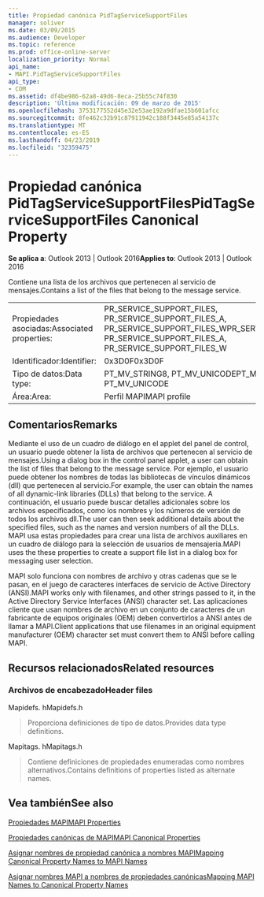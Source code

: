 ```yaml
---
title: Propiedad canónica PidTagServiceSupportFiles
manager: soliver
ms.date: 03/09/2015
ms.audience: Developer
ms.topic: reference
ms.prod: office-online-server
localization_priority: Normal
api_name:
- MAPI.PidTagServiceSupportFiles
api_type:
- COM
ms.assetid: df4be986-62a8-49d6-8eca-25b55c74f830
description: 'Última modificación: 09 de marzo de 2015'
ms.openlocfilehash: 3753177552d45e32e53ae192a9dfae15b601afcc
ms.sourcegitcommit: 8fe462c32b91c87911942c188f3445e85a54137c
ms.translationtype: MT
ms.contentlocale: es-ES
ms.lasthandoff: 04/23/2019
ms.locfileid: "32359475"
---
```

# <a name="pidtagservicesupportfiles-canonical-property"></a><span data-ttu-id="2fdc6-103">Propiedad canónica PidTagServiceSupportFiles</span><span class="sxs-lookup"><span data-stu-id="2fdc6-103">PidTagServiceSupportFiles Canonical Property</span></span>

  
  
<span data-ttu-id="2fdc6-104">**Se aplica a**: Outlook 2013 | Outlook 2016</span><span class="sxs-lookup"><span data-stu-id="2fdc6-104">**Applies to**: Outlook 2013 | Outlook 2016</span></span> 
  
<span data-ttu-id="2fdc6-105">Contiene una lista de los archivos que pertenecen al servicio de mensajes.</span><span class="sxs-lookup"><span data-stu-id="2fdc6-105">Contains a list of the files that belong to the message service.</span></span>
  
|||
|:-----|:-----|
|<span data-ttu-id="2fdc6-106">Propiedades asociadas:</span><span class="sxs-lookup"><span data-stu-id="2fdc6-106">Associated properties:</span></span>  <br/> |<span data-ttu-id="2fdc6-107">PR_SERVICE_SUPPORT_FILES, PR_SERVICE_SUPPORT_FILES_A, PR_SERVICE_SUPPORT_FILES_W</span><span class="sxs-lookup"><span data-stu-id="2fdc6-107">PR_SERVICE_SUPPORT_FILES, PR_SERVICE_SUPPORT_FILES_A, PR_SERVICE_SUPPORT_FILES_W</span></span>  <br/> |
|<span data-ttu-id="2fdc6-108">Identificador:</span><span class="sxs-lookup"><span data-stu-id="2fdc6-108">Identifier:</span></span>  <br/> |<span data-ttu-id="2fdc6-109">0x3D0F</span><span class="sxs-lookup"><span data-stu-id="2fdc6-109">0x3D0F</span></span>  <br/> |
|<span data-ttu-id="2fdc6-110">Tipo de datos:</span><span class="sxs-lookup"><span data-stu-id="2fdc6-110">Data type:</span></span>  <br/> |<span data-ttu-id="2fdc6-111">PT_MV_STRING8, PT_MV_UNICODE</span><span class="sxs-lookup"><span data-stu-id="2fdc6-111">PT_MV_STRING8, PT_MV_UNICODE</span></span>  <br/> |
|<span data-ttu-id="2fdc6-112">Área:</span><span class="sxs-lookup"><span data-stu-id="2fdc6-112">Area:</span></span>  <br/> |<span data-ttu-id="2fdc6-113">Perfil MAPI</span><span class="sxs-lookup"><span data-stu-id="2fdc6-113">MAPI profile</span></span>  <br/> |
   
## <a name="remarks"></a><span data-ttu-id="2fdc6-114">Comentarios</span><span class="sxs-lookup"><span data-stu-id="2fdc6-114">Remarks</span></span>

<span data-ttu-id="2fdc6-115">Mediante el uso de un cuadro de diálogo en el applet del panel de control, un usuario puede obtener la lista de archivos que pertenecen al servicio de mensajes.</span><span class="sxs-lookup"><span data-stu-id="2fdc6-115">Using a dialog box in the control panel applet, a user can obtain the list of files that belong to the message service.</span></span> <span data-ttu-id="2fdc6-116">Por ejemplo, el usuario puede obtener los nombres de todas las bibliotecas de vínculos dinámicos (dll) que pertenecen al servicio.</span><span class="sxs-lookup"><span data-stu-id="2fdc6-116">For example, the user can obtain the names of all dynamic-link libraries (DLLs) that belong to the service.</span></span> <span data-ttu-id="2fdc6-117">A continuación, el usuario puede buscar detalles adicionales sobre los archivos especificados, como los nombres y los números de versión de todos los archivos dll.</span><span class="sxs-lookup"><span data-stu-id="2fdc6-117">The user can then seek additional details about the specified files, such as the names and version numbers of all the DLLs.</span></span> <span data-ttu-id="2fdc6-118">MAPI usa estas propiedades para crear una lista de archivos auxiliares en un cuadro de diálogo para la selección de usuarios de mensajería.</span><span class="sxs-lookup"><span data-stu-id="2fdc6-118">MAPI uses the these properties to create a support file list in a dialog box for messaging user selection.</span></span>
  
<span data-ttu-id="2fdc6-119">MAPI solo funciona con nombres de archivo y otras cadenas que se le pasan, en el juego de caracteres interfaces de servicio de Active Directory (ANSI).</span><span class="sxs-lookup"><span data-stu-id="2fdc6-119">MAPI works only with filenames, and other strings passed to it, in the Active Directory Service Interfaces (ANSI) character set.</span></span> <span data-ttu-id="2fdc6-120">Las aplicaciones cliente que usan nombres de archivo en un conjunto de caracteres de un fabricante de equipos originales (OEM) deben convertirlos a ANSI antes de llamar a MAPI.</span><span class="sxs-lookup"><span data-stu-id="2fdc6-120">Client applications that use filenames in an original equipment manufacturer (OEM) character set must convert them to ANSI before calling MAPI.</span></span>
  
## <a name="related-resources"></a><span data-ttu-id="2fdc6-121">Recursos relacionados</span><span class="sxs-lookup"><span data-stu-id="2fdc6-121">Related resources</span></span>

### <a name="header-files"></a><span data-ttu-id="2fdc6-122">Archivos de encabezado</span><span class="sxs-lookup"><span data-stu-id="2fdc6-122">Header files</span></span>

<span data-ttu-id="2fdc6-123">Mapidefs. h</span><span class="sxs-lookup"><span data-stu-id="2fdc6-123">Mapidefs.h</span></span>
  
> <span data-ttu-id="2fdc6-124">Proporciona definiciones de tipo de datos.</span><span class="sxs-lookup"><span data-stu-id="2fdc6-124">Provides data type definitions.</span></span>
    
<span data-ttu-id="2fdc6-125">Mapitags. h</span><span class="sxs-lookup"><span data-stu-id="2fdc6-125">Mapitags.h</span></span>
  
> <span data-ttu-id="2fdc6-126">Contiene definiciones de propiedades enumeradas como nombres alternativos.</span><span class="sxs-lookup"><span data-stu-id="2fdc6-126">Contains definitions of properties listed as alternate names.</span></span>
    
## <a name="see-also"></a><span data-ttu-id="2fdc6-127">Vea también</span><span class="sxs-lookup"><span data-stu-id="2fdc6-127">See also</span></span>



[<span data-ttu-id="2fdc6-128">Propiedades MAPI</span><span class="sxs-lookup"><span data-stu-id="2fdc6-128">MAPI Properties</span></span>](mapi-properties.md)
  
[<span data-ttu-id="2fdc6-129">Propiedades canónicas de MAPI</span><span class="sxs-lookup"><span data-stu-id="2fdc6-129">MAPI Canonical Properties</span></span>](mapi-canonical-properties.md)
  
[<span data-ttu-id="2fdc6-130">Asignar nombres de propiedad canónica a nombres MAPI</span><span class="sxs-lookup"><span data-stu-id="2fdc6-130">Mapping Canonical Property Names to MAPI Names</span></span>](mapping-canonical-property-names-to-mapi-names.md)
  
[<span data-ttu-id="2fdc6-131">Asignar nombres MAPI a nombres de propiedades canónicas</span><span class="sxs-lookup"><span data-stu-id="2fdc6-131">Mapping MAPI Names to Canonical Property Names</span></span>](mapping-mapi-names-to-canonical-property-names.md)

